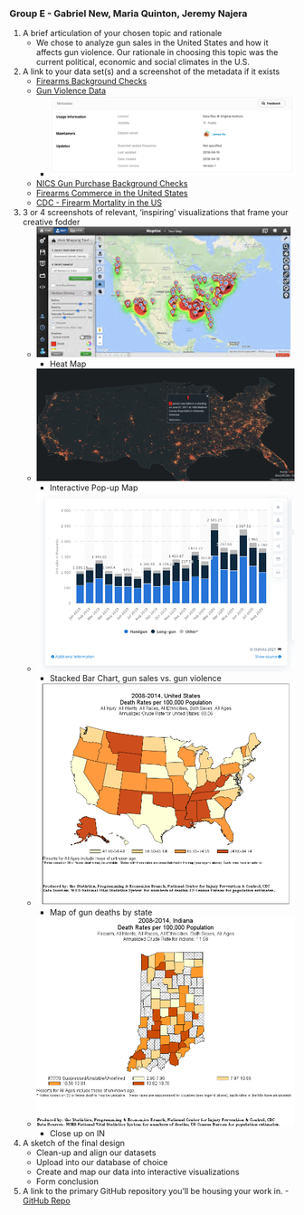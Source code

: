 ### Group E - Gabriel New, Maria Quinton, Jeremy Najera
1. A brief articulation of your chosen topic and rationale
   - We chose to analyze gun sales in the United States and how it affects gun violence. Our rationale in choosing this topic was the current political, economic and social climates in the U.S.
2. A link to your data set(s) and a screenshot of the metadata if it exists
   - [Firearms Background Checks](https://github.com/BuzzFeedNews/nics-firearm-background-checks/blob/master/data/nics-firearm-background-checks.csv)
   - [Gun Violence Data](https://www.kaggle.com/jameslko/gun-violence-data)
      - ![MetaData](images/metadata_gunviolence.png)
   - [NICS Gun Purchase Background Checks](https://cran.r-project.org/web/packages/gunsales/README.html)
   - [Firearms Commerce in the United States](datasets/firearms_commerce_us.pdf)
   - [CDC - Firearm Mortality in the US](https://www.cdc.gov/nchs/pressroom/sosmap/firearm_mortality/firearm.htm)
3. 3 or 4 screenshots of relevant, ‘inspiring’ visualizations that frame your creative fodder
   - ![Heat Map - Violence vs. Gun Sales](images/heatmap.png)
      - Heat Map
   - ![Interactive Popup Map](images/interactive_us_map.png)
      - Interactive Pop-up Map
   - ![Gun Sales - Bar Chart](images/gun_sales_bar.png)
      - Stacked Bar Chart, gun sales vs. gun violence
   - ![Gun Deaths by State](images/map_census.png)
      - Map of gun deaths by state
   - ![Close-up on Indiana](images/indiana_closeup.png)
      - Close up on IN
4. A sketch of the final design
   - Clean-up and align our datasets
   - Upload into our database of choice
   - Create and map our data into interactive visualizations
   - Form conclusion
5. A link to the primary GitHub repository you’ll be housing your work in.
   -[GitHub Repo](https://github.com/Mquinton28/Project-2---Group-E)
